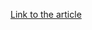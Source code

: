 [Link to the article](https://welivesecurity.com/2022/04/13/eset-takes-part-global-operation-disrupt-zloader-botnets/)
